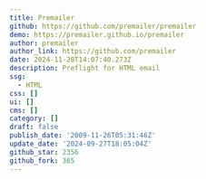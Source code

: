 ```yaml
---
title: Premailer
github: https://github.com/premailer/premailer
demo: https://premailer.github.io/premailer
author: premailer
author_link: https://github.com/premailer
date: 2024-11-28T14:07:40.273Z
description: Preflight for HTML email
ssg:
  - HTML
css: []
ui: []
cms: []
category: []
draft: false
publish_date: '2009-11-26T05:31:46Z'
update_date: '2024-09-27T18:05:04Z'
github_star: 2356
github_fork: 365
---
```


